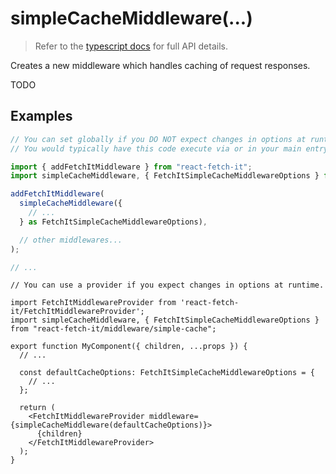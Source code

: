 simpleCacheMiddleware(...)
=========================================================================================

> Refer to the [typescript docs](../../middleware/simple-cache-middleware.d.ts) for full
API details.

Creates a new middleware which handles caching of request responses.

TODO


Examples
-----------------------------

```typescript
// You can set globally if you DO NOT expect changes in options at runtime.
// You would typically have this code execute via or in your main entry file.

import { addFetchItMiddleware } from "react-fetch-it";
import simpleCacheMiddleware, { FetchItSimpleCacheMiddlewareOptions } from "react-fetch-it/middleware/simple-cache";

addFetchItMiddleware(
  simpleCacheMiddleware({
    // ...
  } as FetchItSimpleCacheMiddlewareOptions),

  // other middlewares...
);

// ...
```

```tsx
// You can use a provider if you expect changes in options at runtime.

import FetchItMiddlewareProvider from 'react-fetch-it/FetchItMiddlewareProvider';
import simpleCacheMiddleware, { FetchItSimpleCacheMiddlewareOptions } from "react-fetch-it/middleware/simple-cache";

export function MyComponent({ children, ...props }) {
  // ...

  const defaultCacheOptions: FetchItSimpleCacheMiddlewareOptions = {
    // ...
  };

  return (
    <FetchItMiddlewareProvider middleware={simpleCacheMiddleware(defaultCacheOptions)}>
      {children}
    </FetchItMiddlewareProvider>
  );
}
```
